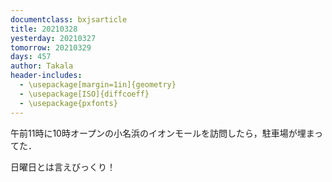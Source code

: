 ```yaml
---
documentclass: bxjsarticle
title: 20210328
yesterday: 20210327
tomorrow: 20210329
days: 457
author: Takala
header-includes:
  - \usepackage[margin=1in]{geometry}
  - \usepackage[ISO]{diffcoeff}
  - \usepackage{pxfonts}
---
```



午前11時に10時オープンの小名浜のイオンモールを訪問したら，駐車場が埋まってた．


日曜日とは言えびっくり！

